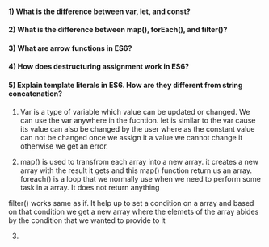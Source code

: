 #### 1) What is the difference between var, let, and const?

#### 2) What is the difference between map(), forEach(), and filter()? 

#### 3) What are arrow functions in ES6?

#### 4) How does destructuring assignment work in ES6?

#### 5) Explain template literals in ES6. How are they different from string concatenation?

1. Var is a type of variable which value can be updated or changed. We can use the var anywhere in the fucntion.
let is similar to the var cause its value can also be changed by the user where as the constant value can not be changed once we assign it a value we cannot change it otherwise we get an error.

2. map() is used to transfrom each array into a new array. it creates a new array with the result it gets and this map() function return us an array.
foreach() is a loop that we normally use when we need to perform some task in a array. It does not return anything

filter() works same as if. It help up to set a condition on a array and based on that condition we get a new array where the elemets of the array abides by the condition that we wanted to provide to it

3.